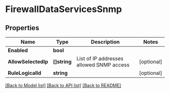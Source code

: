 # FirewallDataServicesSnmp

## Properties

Name | Type | Description | Notes
------------ | ------------- | ------------- | -------------
**Enabled** | **bool** |  | 
**AllowSelectedIp** | **[]string** | List of IP addresses allowed SNMP access | [optional] 
**RuleLogicalId** | **string** |  | [optional] 

[[Back to Model list]](../README.md#documentation-for-models) [[Back to API list]](../README.md#documentation-for-api-endpoints) [[Back to README]](../README.md)


